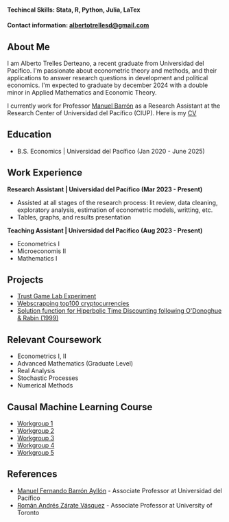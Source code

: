#### Techincal Skills: Stata, R, Python, Julia, LaTex 
#### Contact information: albertotrellesd@gmail.com

## About Me
I am Alberto Trelles Derteano, a recent graduate from Universidad del Pacífico. I'm passionate about econometric theory and methods, and their applications to answer research questions in development and political economics. I'm expected to graduate by december 2024 with a double minor in Applied Mathematics and Economic Theory.  

I currently work for Professor [Manuel Barrón](https://www.ocf.berkeley.edu/~manuelb/) as a Research Assistant at the Research Center of Universidad del Pacífico (CIUP). Here is my [CV](https://github.com/albertotrelles/albertotrelles.github.io/blob/main/CV.pdf)

## Education
- B.S. Economics | Universidad del Pacífico (Jan 2020 - June 2025)
  
## Work Experience

**Research Assistant | Universidad del Pacífico (Mar 2023 - Present)**
- Assisted at all stages of the research process: lit review, data cleaning, exploratory analysis, estimation of econometric models, writting, etc.
- Tables, graphs, and results presentation

**Teaching Assistant | Universidad del Pacífico (Aug 2023 - Present)**
- Econometrics I
- Microeconomis II
- Mathematics I

## Projects
- [Trust Game Lab Experiment](https://github.com/albertotrelles/Trust_Game)
- [Webscrapping top100 cryptocurrencies](https://github.com/albertotrelles/Miscellaneous/blob/main/BScryptocurrencies.py)
- [Solution function for Hiperbolic Time Discounting following O'Donoghue & Rabin (1999)](https://github.com/albertotrelles/Miscellaneous/tree/main/intertemporal_preferences)

## Relevant Coursework 
- Econometrics I, II
- Advanced Mathematics (Graduate Level)
- Real Analysis
- Stochastic Processes
- Numerical Methods

## Causal Machine Learning Course
- [Workgroup 1](https://github.com/albertotrelles/Causal-ML-Course-2024-I-/tree/main/workgroup1)
- [Workgroup 2](https://github.com/albertotrelles/Causal-ML-Course-2024-I-/tree/main/workgroup2)
- [Workgroup 3](https://github.com/albertotrelles/Causal-ML-Course-2024-I-/tree/main/workgroup3)
- [Workgroup 4](https://github.com/albertotrelles/Causal-ML-Course-2024-I-/tree/main/workgroup4)
- [Workgroup 5](https://github.com/albertotrelles/Causal-ML-Course-2024-I-/tree/main/workgroup5)

## References
- [Manuel Fernando Barrón Ayllón](https://www.ocf.berkeley.edu/~manuelb/) - Associate Professor at Universidad del Pacífico
- [Román Andrés Zárate Vásquez](https://www.razarate.com/) - Associate Professor at University of Toronto 


